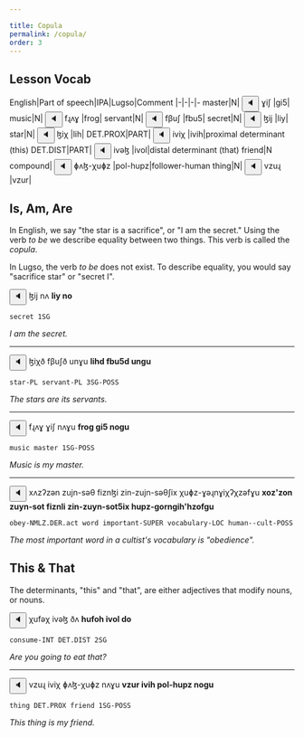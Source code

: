 ```yaml
---

title: Copula
permalink: /copula/
order: 3
---
```


## Lesson Vocab

English|Part of speech|IPA|Lugso|Comment
|-|-|-|-
master|N|<span class='spoken '> <button class='speak' type='button' data-ipa='ɣiʃ'>🔈</button> <span class='ipa'>ɣiʃ</span> </span>|gi5|
music|N|<span class='spoken '> <button class='speak' type='button' data-ipa='fɻʌɣ'>🔈</button> <span class='ipa'>fɻʌɣ</span> </span>|frog|
servant|N|<span class='spoken '> <button class='speak' type='button' data-ipa='fβuʃ'>🔈</button> <span class='ipa'>fβuʃ</span> </span>|fbu5|
secret|N|<span class='spoken '> <button class='speak' type='button' data-ipa='ɮij'>🔈</button> <span class='ipa'>ɮij</span> </span>|liy|
star|N|<span class='spoken '> <button class='speak' type='button' data-ipa='ɮiχ'>🔈</button> <span class='ipa'>ɮiχ</span> </span>|lih|
DET.PROX|PART|<span class='spoken '> <button class='speak' type='button' data-ipa='iviχ'>🔈</button> <span class='ipa'>iviχ</span> </span>|ivih|proximal determinant (this)
DET.DIST|PART|<span class='spoken '> <button class='speak' type='button' data-ipa='ivəɮ'>🔈</button> <span class='ipa'>ivəɮ</span> </span>|ivol|distal determinant (that)
friend|N compound|<span class='spoken '> <button class='speak' type='button' data-ipa='ɸʌɮ-χuɸz'>🔈</button> <span class='ipa'>ɸʌɮ-χuɸz</span> </span>|pol-hupz|follower-human
thing|N|<span class='spoken '> <button class='speak' type='button' data-ipa='vzuɻ'>🔈</button> <span class='ipa'>vzuɻ</span> </span>|vzur|

## Is, Am, Are

In English, we say "the star is a sacrifice", or "I am the secret." Using the verb _to be_ we describe equality between two things. This verb is called the _copula_.

In Lugso, the verb _to be_ does not exist. To describe equality, you would say "sacrifice star" or "secret I".

<span class='spoken '> <button class='speak' type='button' data-ipa='ɮij nʌ'>🔈</button> <span class='ipa'>ɮij nʌ</span> </span> <strong>liy no</strong>

`secret 1SG`

_I am the secret._

---

<span class='spoken '> <button class='speak' type='button' data-ipa='ɮiχð fβuʃð unɣu'>🔈</button> <span class='ipa'>ɮiχð fβuʃð unɣu</span> </span> <strong>lihd fbu5d ungu</strong>

`star-PL servant-PL 3SG-POSS`

_The stars are its servants._

---

<span class='spoken '> <button class='speak' type='button' data-ipa='fɻʌɣ ɣiʃ nʌɣu'>🔈</button> <span class='ipa'>fɻʌɣ ɣiʃ nʌɣu</span> </span> <strong>frog gi5 nogu</strong>

`music master 1SG-POSS`

_Music is my master._

---

<span class='spoken '> <button class='speak' type='button' data-ipa='xʌzʔzən zujn-səθ fiznɮi zin-zujn-səθʃix χuɸz-ɣəɻnɣiχʔχzəfɣu'>🔈</button> <span class='ipa'>xʌzʔzən zujn-səθ fiznɮi zin-zujn-səθʃix χuɸz-ɣəɻnɣiχʔχzəfɣu</span> </span> <strong>xoz'zon zuyn-sot fiznli zin-zuyn-sot5ix hupz-gorngih'hzofgu</strong>

`obey-NMLZ.DER.act word important-SUPER vocabulary-LOC human--cult-POSS`

_The most important word in a cultist's vocabulary is "obedience"._

## This & That

The determinants, "this" and "that", are either adjectives that modify nouns, or nouns.

<span class='spoken '> <button class='speak' type='button' data-ipa='χufəχ ivəɮ ðʌ'>🔈</button> <span class='ipa'>χufəχ ivəɮ ðʌ</span> </span> <strong>hufoh ivol do</strong>

`consume-INT DET.DIST 2SG`

_Are you going to eat that?_

---

<span class='spoken '> <button class='speak' type='button' data-ipa='vzuɻ iviχ ɸʌɮ-χuɸz nʌɣu'>🔈</button> <span class='ipa'>vzuɻ iviχ ɸʌɮ-χuɸz nʌɣu</span> </span> <strong>vzur ivih pol-hupz nogu</strong>

`thing DET.PROX friend 1SG-POSS`

_This thing is my friend._
